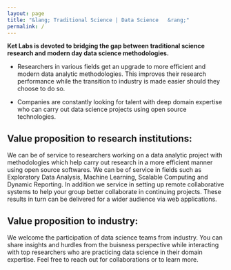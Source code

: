 ```yaml
---
layout: page
title: "&lang; Traditional Science | Data Science	&rang;"
permalink: /
---    
```


__Ket Labs is devoted to bridging the gap between traditional science research and modern day data science methodologies.__ 


 * Researchers in various fields get an upgrade to more efficient and modern data analytic methodologies. This improves their research performance while the transition to industry is made easier should they choose to do so.

 * Companies are constantly looking for talent with deep domain expertise who can carry out data science projects using open source technologies.    
 

## Value proposition to research institutions: 

We can be of service to researchers working on a data analytic project with methodologies which help carry out research in a more efficient manner using open source softwares. We can be of service in fields such as Exploratory Data Analysis, Machine Learning, Scalable Computing and Dynamic Reporting. In addition we service in setting up remote collaborative systems to help your group better collaborate in continuing projects. These results in turn can be delivered for a wider audience via web applications.         


## Value proposition to industry:       

We welcome the participation of data science teams from industry. You can share insights and hurdles from the buisness perspective while interacting with top researchers who are practicing data science in their domain expertise. Feel free to reach out for collaborations or to learn more.       
   
